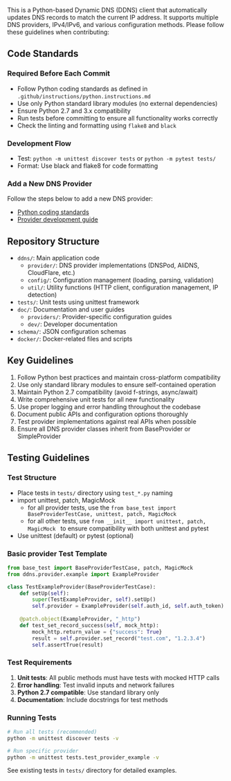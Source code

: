 This is a Python-based Dynamic DNS (DDNS) client that automatically updates DNS records to match the current IP address. It supports multiple DNS providers, IPv4/IPv6, and various configuration methods. Please follow these guidelines when contributing:

## Code Standards

### Required Before Each Commit
- Follow Python coding standards as defined in `.github/instructions/python.instructions.md`
- Use only Python standard library modules (no external dependencies)
- Ensure Python 2.7 and 3.x compatibility
- Run tests before committing to ensure all functionality works correctly
- Check the linting and formatting using `flake8` and `black`

### Development Flow
- Test: `python -m unittest discover tests` or `python -m pytest tests/`
- Format: Use black and flake8 for code formatting

### Add a New DNS Provider

Follow the steps below to add a new DNS provider:
- [Python coding standards](./instructions/python.instructions.md)
- [Provider development guide](../doc/dev/provider.md)

## Repository Structure
- `ddns/`: Main application code
  - `provider/`: DNS provider implementations (DNSPod, AliDNS, CloudFlare, etc.)
  - `config/`: Configuration management (loading, parsing, validation)
  - `util/`: Utility functions (HTTP client, configuration management, IP detection)
- `tests/`: Unit tests using unittest framework
- `doc/`: Documentation and user guides
  - `providers/`: Provider-specific configuration guides
  - `dev/`: Developer documentation
- `schema/`: JSON configuration schemas
- `docker/`: Docker-related files and scripts

## Key Guidelines
1. Follow Python best practices and maintain cross-platform compatibility
2. Use only standard library modules to ensure self-contained operation
3. Maintain Python 2.7 compatibility (avoid f-strings, async/await)
4. Write comprehensive unit tests for all new functionality
5. Use proper logging and error handling throughout the codebase
6. Document public APIs and configuration options thoroughly
7. Test provider implementations against real APIs when possible
8. Ensure all DNS provider classes inherit from BaseProvider or SimpleProvider

## Testing Guidelines

### Test Structure
- Place tests in `tests/` directory using `test_*.py` naming
- import unittest, patch, MagicMock
  - for all provider tests, use the `from base_test import BaseProviderTestCase, unittest, patch, MagicMock`
  - for all other tests, use `from __init__ import unittest, patch, MagicMock ` to ensure compatibility with both unittest and pytest
- Use unittest (default) or pytest (optional)

### Basic provider Test Template
```python
from base_test import BaseProviderTestCase, patch, MagicMock
from ddns.provider.example import ExampleProvider

class TestExampleProvider(BaseProviderTestCase):
    def setUp(self):
        super(TestExampleProvider, self).setUp()
        self.provider = ExampleProvider(self.auth_id, self.auth_token)
    
    @patch.object(ExampleProvider, "_http")
    def test_set_record_success(self, mock_http):
        mock_http.return_value = {"success": True}
        result = self.provider.set_record("test.com", "1.2.3.4")
        self.assertTrue(result)
```

### Test Requirements
1. **Unit tests**: All public methods must have tests with mocked HTTP calls
2. **Error handling**: Test invalid inputs and network failures
3. **Python 2.7 compatible**: Use standard library only
4. **Documentation**: Include docstrings for test methods

### Running Tests
```bash
# Run all tests (recommended)
python -m unittest discover tests -v

# Run specific provider
python -m unittest tests.test_provider_example -v
```

See existing tests in `tests/` directory for detailed examples.